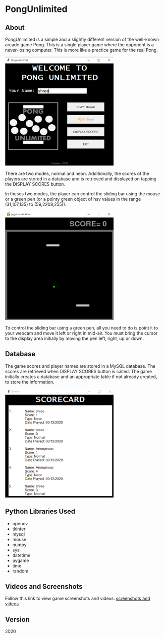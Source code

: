 # PongUnlimited

## About
<p>
PongUnlimited is a simple and a slightly different version of the well-known arcade game Pong. This is a single player game where the opponent is a never-losing computer. This is more like a practice game for the real Pong.</p>

<p>
  <img src="screenshots and videos/Screenshot (120).png", height="350", width="350">
 </p>

<p>There are two modes, normal and neon. Additionally, the scores of the players are stored in a database and is retrieved and displayed on tapping the DISPLAY SCORES button.</p>
<p>In theses two modes, the player can control the sliding bar using the mouse or a green pen (or a pointy green object of hsv values in the range (31,107,135) to (59,2208,255)).</p>

<p>
  <img src="screenshots and videos/Screenshot (121).png", height="350", width="350">
 </p>

<p>To control the sliding bar using a green pen, all you need to do is point it to your webcam and move it left or right in mid-air. You must bring the cursor to the display area initially by moving the pen left, right, up or down.</p>

## Database
The game scores and player names are stored in a MySQL database. The scores are retrieved when DISPLAY SCORES button is called. The game initially creates a database and an appropriate table if not already created, to store the information.


<p>
  <img src="screenshots and videos/Screenshot (123).png", height="350", width="350">
</p>


## Python Libraries Used
* opencv
* tkinter
* mysql
* mouse
* numpy
* sys
* datetime
* pygame
* time
* random

## Videos and Screenshots
Follow this link to view game screenshots and videos: [screenshots and videos](https://github.com/shree675/PongUnlimited/tree/main/screenshots%20and%20videos)

## Version
2020
